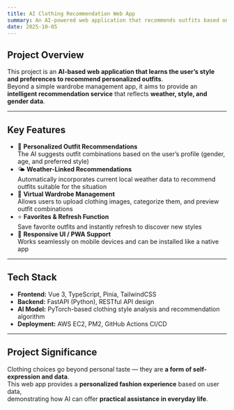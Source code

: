 ```yaml
---
title: AI Clothing Recommendation Web App
summary: An AI-powered web application that recommends outfits based on the user’s preferences and profile.
date: 2025-10-05
---
```


<div class="text-justify">

## Project Overview

This project is an **AI-based web application that learns the user’s style and preferences to recommend personalized outfits**.  
Beyond a simple wardrobe management app, it aims to provide an **intelligent recommendation service** that reflects **weather, style, and gender data**.

---

## Key Features

- 👕 **Personalized Outfit Recommendations**  
  The AI suggests outfit combinations based on the user’s profile (gender, age, and preferred style)
- 🌤️ **Weather-Linked Recommendations**  
  Automatically incorporates current local weather data to recommend outfits suitable for the situation
- 🧥 **Virtual Wardrobe Management**  
  Allows users to upload clothing images, categorize them, and preview outfit combinations
- ⭐ **Favorites & Refresh Function**  
  Save favorite outfits and instantly refresh to discover new styles
- 📱 **Responsive UI / PWA Support**  
  Works seamlessly on mobile devices and can be installed like a native app

---

## Tech Stack

- **Frontend:** Vue 3, TypeScript, Pinia, TailwindCSS
- **Backend:** FastAPI (Python), RESTful API design
- **AI Model:** PyTorch-based clothing style analysis and recommendation algorithm
- **Deployment:** AWS EC2, PM2, GitHub Actions CI/CD

---

## Project Significance

Clothing choices go beyond personal taste — they are **a form of self-expression and data**.  
This web app provides a **personalized fashion experience** based on user data,  
demonstrating how AI can offer **practical assistance in everyday life**.

</div>
